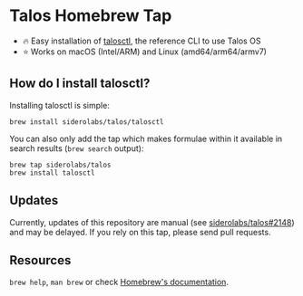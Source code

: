 # Talos Homebrew Tap

- 🔥 Easy installation of [talosctl](https://github.com/siderolabs/talos), the reference CLI to use Talos OS
- ⭐ Works on macOS (Intel/ARM) and Linux (amd64/arm64/armv7)
## How do I install talosctl?

Installing talosctl is simple:
```
brew install siderolabs/talos/talosctl
```

You can also only add the tap which makes formulae within it available in search results (`brew search` output):

```
brew tap siderolabs/talos
brew install talosctl
```

## Updates

Currently, updates of this repository are manual
(see [siderolabs/talos#2148](https://github.com/siderolabs/talos/issues/2148)) and may be delayed.
If you rely on this tap, please send pull requests.

## Resources

`brew help`, `man brew` or check [Homebrew's documentation](https://docs.brew.sh).
